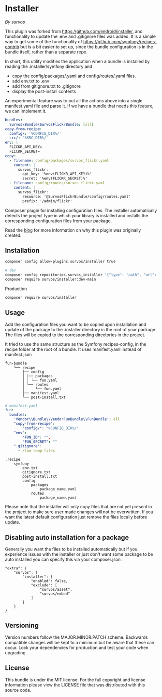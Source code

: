 # Installer

*By [survos](https://github.com/survos)*

This plugin was forked from https://github.com/endroid/installer, and functionality to update the .env and .gitignore files was added.  It is a simple way to get some of the functionality of https://github.com/symfony/recipes-contrib but is a bit easier to set up, since the bundle configuration is in the bundle itself, rather than a separate repo.

In short, this utility modifies the application when a bundle is installed by reading the .installer/symfony directory and

* copy the config/packages/<bundle>.yaml and config/routes/<bundle>.yaml files.
* add env.txt to .env
* add from gitignore.txt to .gitignore
* display the post-install contents 

An experimental feature was to put all the actions above into a single manifest.yaml file and parse it.  If we have a bundle that needs this feature, we can implement it.

```yaml
bundles:
  Survos\Bundle\SurvosFlickrBundle: [all]
copy-from-recipe:
  config/: '%CONFIG_DIR%/'
  src/: '%SRC_DIR%/'
env: |
  FLICKR_API_KEY=
  FLICKR_SECRET=
copy:
  - filename: config/packages/survos_flickr.yaml
    content: |
      survos_flickr:
        api_key: '%env(FLICKR_API_KEY)%'
        secret: '%env(FLICKR_SECRET)%'
  - filename: config/routes/survos_flickr.yaml
    content: |
      survos_flickr:
        resource: '@SurvosFlickrBundle/config/routes.yaml'
        prefix: '/admin/flickr'

```



Composer plugin for installing configuration files. The installer automatically
detects the project type in which your library is installed and installs the
corresponding configuration files from your package.

Read the [blog](https://medium.com/@endroid/auto-package-configuration-for-symfony-e14780e29d81)
for more information on why this plugin was originally created.

## Installation

``` bash
composer config allow-plugins.survos/installer true

# dev
composer config repositories.survos_installer '{"type": "path", "url": "../installer"}' 
composer require survos/installer:dev-main
```

Production

```bash
composer require survos/installer
```

## Usage

Add the configuration files you want to be copied upon installation and update
of the package to the .installer directory in the root of your package. The files
will be copied to the corresponding directories in the project.

It tried to use the same structure as the Symfony recipes-config, in the recipe folder at the root of a bundle.
It uses manifest.yaml instead of manifest.json

```
fun-bundle
    └── recipe
        ├── config
        │ ├── packages
        │ │ └── fun.yaml
        │ └── routes
        │     └── fun.yaml
        ├── manifest.yaml
        └── post-install.txt
```

```yaml
# manifest.yaml
fun:
  bundles:
    'Vendor\\Bundle\\VendorFunBundle\\FunBundle': all
    "copy-from-recipe": 
        "config/": "%CONFIG_DIR%/"
    "env": 
        "FUN_ID": "",
        "FUN_SECRET": ""
    ".gitignore":
      - /fun-temp-files
```

```
.recipe
    symfony
        env.txt
        gitignore.txt
        post-install.txt
        config
            packages
                package_name.yaml
            routes
                package_name.yaml
```

Please note that the installer will only copy files that are not yet present in
the project to make sure user made changes will not be overwritten. If you want
the latest default configuration just remove the files locally before update.

## Disabling auto installation for a package

Generally you want the files to be installed automatically but if you
experience issues with the installer or just don't want some package to be
auto installed you can specify this via your composer.json.

```
"extra": {
    "survos": {
        "installer": {
            "enabled": false,
            "exclude": [
                "survos/asset",
                "survos/embed"
            ]
        }
    }
}
```

## Versioning

Version numbers follow the MAJOR.MINOR.PATCH scheme. Backwards compatible
changes will be kept to a minimum but be aware that these can occur. Lock
your dependencies for production and test your code when upgrading.

## License

This bundle is under the MIT license. For the full copyright and license
information please view the LICENSE file that was distributed with this source code.
